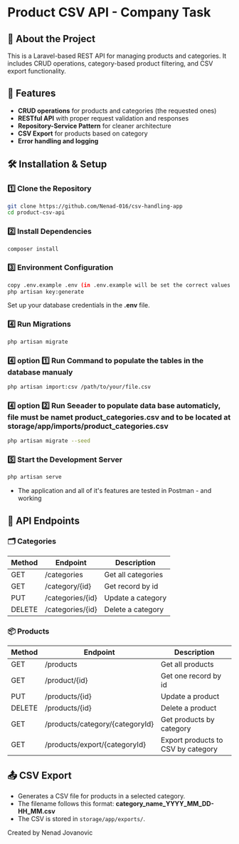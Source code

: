 # Product CSV API - Company Task

## 📌 About the Project

This is a Laravel-based REST API for managing products and categories. It includes CRUD operations, category-based product filtering, and CSV export functionality.

## 🚀 Features

- **CRUD operations** for products and categories (the requested ones)
- **RESTful API** with proper request validation and responses
- **Repository-Service Pattern** for cleaner architecture
- **CSV Export** for products based on category
- **Error handling and logging**

## 🛠️ Installation & Setup

### 1️⃣ Clone the Repository

```sh
git clone https://github.com/Nenad-016/csv-handling-app
cd product-csv-api
```

### 2️⃣ Install Dependencies

```sh
composer install
```

### 3️⃣ Environment Configuration

```sh
copy .env.example .env (in .env.example will be set the correct values for .env that is used in development)
php artisan key:generate
```

Set up your database credentials in the **.env** file.

### 4️⃣ Run Migrations

```sh
php artisan migrate 
```

### 4️⃣  option 1️⃣  Run Command to populate the tables in the database manualy

```sh
php artisan import:csv /path/to/your/file.csv
```

### 4️⃣  option 2️⃣  Run Seeader to populate data base automaticly, file must be namet product_categories.csv and to be located at storage/app/imports/product_categories.csv

```sh
php artisan migrate --seed
```

### 5️⃣ Start the Development Server

```sh
php artisan serve
```

- The application and all of it's features are tested in Postman - and working


## 📜 API Endpoints

### 🗂️ **Categories**

| Method | Endpoint         | Description        |
| ------ | ---------------- | ------------------ |
| GET    | /categories      | Get all categories |
| GET    | /category/{id}   | Get record by id   |
| PUT    | /categories/{id} | Update a category  |
| DELETE | /categories/{id} | Delete a category  |

### 📦 **Products**

| Method | Endpoint                        | Description                        |
| ------ | ------------------------------- | ---------------------------------- |
| GET    | /products                       | Get all products                   |
| GET    | /product/{id}                   | Get one record by id               |
| PUT    | /products/{id}                  | Update a product                   |
| DELETE | /products/{id}                  | Delete a product                   |
| GET    | /products/category/{categoryId} | Get products by category           |
| GET    | /products/export/{categoryId}   | Export products to CSV by category |

## 📤 CSV Export

- Generates a CSV file for products in a selected category.
- The filename follows this format: **category\_name\_YYYY\_MM\_DD-HH\_MM.csv**
- The CSV is stored in `storage/app/exports/`.



Created by Nenad Jovanovic

